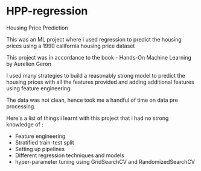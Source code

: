 # HPP-regression
Housing Price Prediction

This was an ML project where i used regression to predict the housing prices using a 1990 california housing price dataset

This project was in accordance to the book - Hands-On Machine Learning by Aurelien Geron

I used many strategies to build a reasonably strong model to predict the housing prices with all the features provided and adding additional features using feature engineering.

The data was not clean, hence took me a handful of time on data pre processing.

Here's a list of things i learnt with this project that i had no strong knowledge of :
- Feature engineering
- Stratified train-test split
- Setting up pipelines
- Different regression techniques and models
- hyper-parameter tuning using GridSearchCV and RandomizedSearchCV
